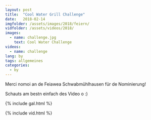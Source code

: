 ```yaml
---
layout: post
title:  "Cool Water Grill Challenge"
date:   2018-02-14
imgfolder: /assets/images/2018/feiern/
vidfolder: /assets/videos/2018/
images:
  - name: challenge.jpg
    text: Cool Water Challenge
videos:
  - name: challenge
lang: by
tags: allgemeines
categories:
  - by
---
```


Merci nomoi an de Feiawea Schwabmühlhausen für de Nominierung!

Schauts am bestn einfach des Video o :)

{% include gal.html %}

{% include vid.html %}
